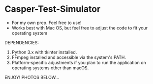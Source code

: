 # Casper-Test-Simulator
- For my own prep. Feel free to use!
- Works best with Mac OS, but feel free to adjust the code to fit your operating system

DEPENDENCIES:
1. Python 3.x with tkinter installed.
2. FFmpeg installed and accessible via the system's PATH.
3. Platform-specific adjustments if you plan to run the application on operating systems other than macOS.

ENJOY! PHOTOS BELOW...



